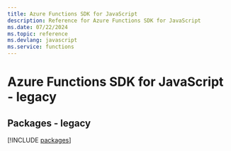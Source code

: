 ```yaml
---
title: Azure Functions SDK for JavaScript
description: Reference for Azure Functions SDK for JavaScript
ms.date: 07/22/2024
ms.topic: reference
ms.devlang: javascript
ms.service: functions
---
```

# Azure Functions SDK for JavaScript - legacy
## Packages - legacy
[!INCLUDE [packages](functions-index.md)]